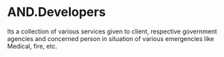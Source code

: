 # AND.Developers
Its a collection of various services given to client, respective government agencies and concerned person in situation of various emergencies like Medical, fire, etc.
